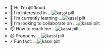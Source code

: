 - 👋 Hi, I’m @lfkood
- 👀 I’m interested in ...![kassi pilt](https://pbs.twimg.com/media/GBoNADzaMAA8rO6?format=jpg&name=large)
- 🌱 I’m currently learning ...![kassi pilt](https://pbs.twimg.com/media/GBoNADzaMAA8rO6?format=jpg&name=large)
- 💞️ I’m looking to collaborate on ...![kassi pilt](https://pbs.twimg.com/media/GBoNADzaMAA8rO6?format=jpg&name=large)
- 📫 How to reach me ...![kassi pilt](https://pbs.twimg.com/media/GBoNADzaMAA8rO6?format=jpg&name=large)
- 😄 Pronouns: ...![kassi pilt](https://pbs.twimg.com/media/GBoNADzaMAA8rO6?format=jpg&name=large)
- ⚡ Fun fact: ...![kassi pilt](https://pbs.twimg.com/media/GBoNADzaMAA8rO6?format=jpg&name=large)


<!---
lfkood/lfkood is a ✨ special ✨ repository because its `README.md` (this file) appears on your GitHub profile.
You can click the Preview link to take a look at your changes.
--->
